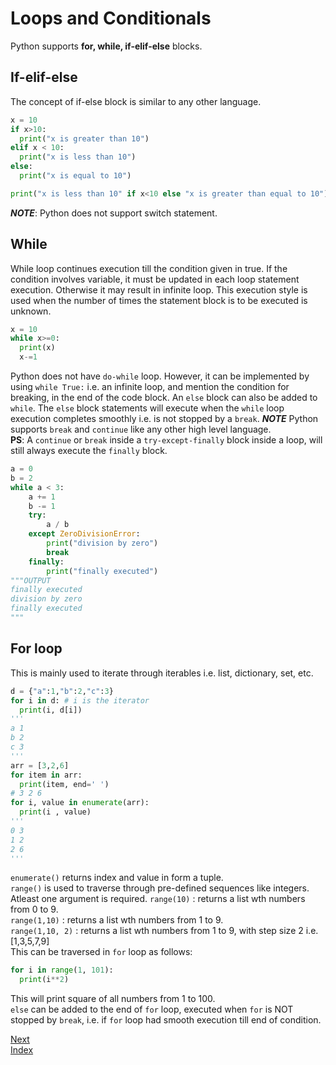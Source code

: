 # Loops and Conditionals
Python supports **for, while, if-elif-else** blocks.
## If-elif-else
The concept of if-else block is similar to any other language.
```Python
x = 10
if x>10:
  print("x is greater than 10")
elif x < 10:
  print("x is less than 10")
else:
  print("x is equal to 10")

print("x is less than 10" if x<10 else "x is greater than equal to 10") # not good handle block statements
```
***NOTE***: Python does not support switch statement.

## While
While loop continues execution till the condition given in true. If the condition involves variable, it must be updated 
in each loop statement execution. Otherwise it may result in infinite loop. This execution style is used when the number 
of times the statement block is to be executed is unknown.
```Python
x = 10
while x>=0:
  print(x)
  x-=1
```
Python does not have `do-while` loop. However, it can be implemented by using `while True:` i.e. an infinite loop, and mention
the condition for breaking, in the end of the code block.
An `else` block can also be added to `while`. The `else` block statements will execute when the `while` loop execution 
completes smoothly i.e. is not stopped by a `break`. 
***NOTE*** Python supports `break` and `continue` like any other high level language.  
**PS**: A `continue` or `break` inside a `try-except-finally` block inside a loop, will still always execute the `finally` block.
```python
a = 0
b = 2
while a < 3:
    a += 1
    b -= 1
    try:
        a / b
    except ZeroDivisionError:
        print("division by zero")
        break
    finally:
        print("finally executed")
"""OUTPUT
finally executed
division by zero
finally executed
"""
```

## For loop
This is mainly used to iterate through iterables i.e. list, dictionary, set, etc.
```Python
d = {"a":1,"b":2,"c":3}
for i in d: # i is the iterator
  print(i, d[i])
'''
a 1
b 2
c 3
'''
arr = [3,2,6]
for item in arr:
  print(item, end=' ')
# 3 2 6
for i, value in enumerate(arr):
  print(i , value)
'''
0 3
1 2
2 6
'''
```
`enumerate()` returns index and value in form a tuple.  
`range()` is used to traverse through pre-defined sequences like integers. Atleast one argument is required. 
`range(10)` : returns a list wth numbers from 0 to 9.  
`range(1,10)` : returns a list wth numbers from 1 to 9.  
`range(1,10, 2)` : returns a list wth numbers from 1 to 9, with step size 2 i.e. [1,3,5,7,9]  
This can be traversed in `for` loop as follows: 
```python
for i in range(1, 101):
  print(i**2)
```
This will print square of all numbers from 1 to 100.  
`else` can be added to the end of `for` loop, executed when `for` is NOT stopped by `break`, i.e. if `for` loop had smooth 
execution till end of condition.

[Next](./part_3_date_time.md)  
[Index](/README.md)
